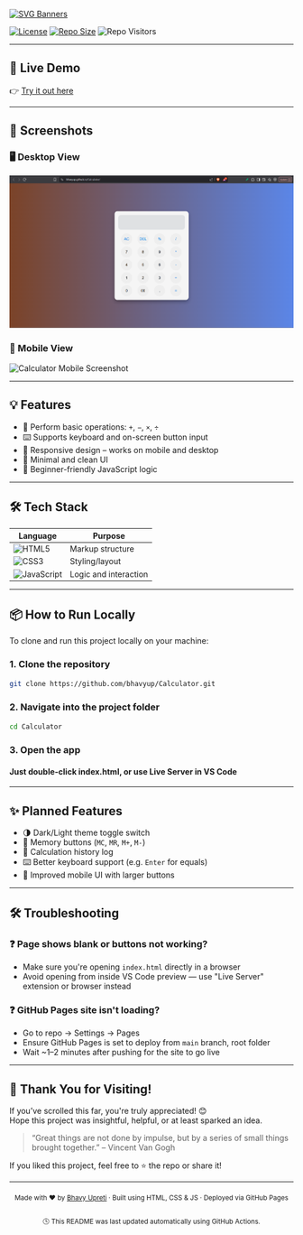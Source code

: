 [![SVG Banners](https://svg-banners.vercel.app/api?type=luminance&text1=🧮%20Calculator&width=1000&height=125)](https://github.com/Akshay090/svg-banners)

[![License](https://img.shields.io/badge/License-MIT-blue.svg?style=flat-square)](https://github.com/bhavyup/Calculator/blob/main/LICENSE)
[![Repo Size](https://img.shields.io/github/repo-size/bhavyup/Calculator?style=flat-square)](https://github.com/bhavyup/Calculator)
![Repo Visitors](https://komarev.com/ghpvc/?username=bhavyup&repo=Calculator&label=Views&color=blue&style=flat-square)


---

## 🚀 Live Demo

👉 [Try it out here](https://bhavyup.github.io/Calculator)

---

## 📸 Screenshots

### 🖥 Desktop View

![Calculator Desktop Screenshot](https://raw.githubusercontent.com/bhavyup/Calculator/main/screenshots/desktop.png)

### 📱 Mobile View

![Calculator Mobile Screenshot](https://raw.githubusercontent.com/bhavyup/Calculator/main/screenshots/mobile.png)

---

## 💡 Features

- 🔢 Perform basic operations: `+`, `−`, `×`, `÷`  
- ⌨️ Supports keyboard and on-screen button input  
- 📱 Responsive design – works on mobile and desktop  
- 🎨 Minimal and clean UI  
- 🧠 Beginner-friendly JavaScript logic
---

## 🛠 Tech Stack

| Language     | Purpose           |
|--------------|-------------------|
| ![HTML5](https://img.shields.io/badge/HTML5-E34F26?style=for-the-badge&logo=html5&logoColor=white) | Markup structure |
| ![CSS3](https://img.shields.io/badge/CSS3-1572B6?style=for-the-badge&logo=css3&logoColor=white)   | Styling/layout   |
| ![JavaScript](https://img.shields.io/badge/JavaScript-F7DF1E?style=for-the-badge&logo=javascript&logoColor=black) | Logic and interaction |
---

## 📦 How to Run Locally

To clone and run this project locally on your machine:

### 1. Clone the repository
```bash
git clone https://github.com/bhavyup/Calculator.git
```

### 2. Navigate into the project folder
```bash
cd Calculator
```

### 3. Open the app
#### Just double-click index.html, or use Live Server in VS Code
---

## ✨ Planned Features

- 🌗 Dark/Light theme toggle switch
- 🧠 Memory buttons (`MC`, `MR`, `M+`, `M-`)
- 🧾 Calculation history log
- ⌨️ Better keyboard support (e.g. `Enter` for equals)
- 📱 Improved mobile UI with larger buttons
---

## 🛠 Troubleshooting

### ❓ Page shows blank or buttons not working?

- Make sure you're opening `index.html` directly in a browser
- Avoid opening from inside VS Code preview — use "Live Server" extension or browser instead

### ❓ GitHub Pages site isn't loading?

- Go to repo → Settings → Pages  
- Ensure GitHub Pages is set to deploy from `main` branch, root folder  
- Wait ~1–2 minutes after pushing for the site to go live

---

## 🙏 Thank You for Visiting!

If you’ve scrolled this far, you're truly appreciated! 😊  
Hope this project was insightful, helpful, or at least sparked an idea.

> “Great things are not done by impulse, but by a series of small things brought together.” – Vincent Van Gogh

If you liked this project, feel free to ⭐ the repo or share it!

---

<p align="center">
  <sub>
    Made with ❤️ by <a href="https://github.com/bhavyup">Bhavy Upreti</a> · Built using HTML, CSS & JS · Deployed via GitHub Pages
    <br/><br/>
    🕓 This README was last updated automatically using GitHub Actions.
  </sub>
</p>

